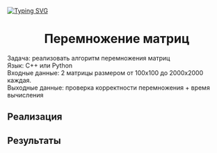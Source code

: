 [![Typing SVG](https://readme-typing-svg.herokuapp.com?color=%2336BCF7&lines=Лабораторная+работа+№1)](https://git.io/typing-svg)
<h1 align="center"> Перемножение матриц </h1>
 
Задача: реализовать алгоритм перемножения матриц <br>
Язык: C++ или Python <br>
Входные данные: 2 матрицы размером от 100х100 до 2000х2000 каждая. <br>
Выходные данные: проверка корректности перемножения + время вычисления <br>

<h2> Реализация</h2>
<h2> Результаты </h2>
